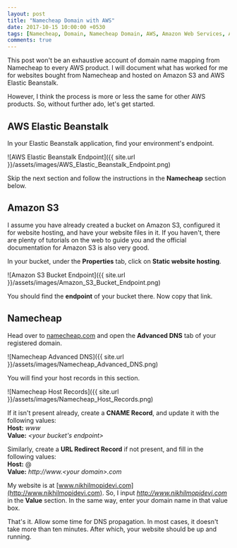 ```yaml
---
layout: post
title: "Namecheap Domain with AWS"
date: 2017-10-15 10:00:00 +0530
tags: [Namecheap, Domain, Namecheap Domain, AWS, Amazon Web Services, Amazon S3, Amazon Simple Storage Service, AWS Elastic Beanstalk, Elastic Beanstalk]
comments: true
---
```


This post won't be an exhaustive account of domain name mapping from Namecheap to every AWS product. I will document what has worked for me for websites bought from Namecheap and hosted on Amazon S3 and AWS Elastic Beanstalk.

However, I think the process is more or less the same for other AWS products. So, without further ado, let's get started.

## AWS Elastic Beanstalk

In your Elastic Beanstalk application, find your environment's endpoint.

![AWS Elastic Beanstalk Endpoint]({{ site.url }}/assets/images/AWS_Elastic_Beanstalk_Endpoint.png)

Skip the next section and follow the instructions in the **Namecheap** section below.

## Amazon S3

I assume you have already created a bucket on Amazon S3, configured it for website hosting, and have your website files in it. If you haven't, there are plenty of tutorials on the web to guide you and the official documentation for Amazon S3 is also very good.

In your bucket, under the **Properties** tab, click on **Static website hosting**.

![Amazon S3 Bucket Endpoint]({{ site.url }}/assets/images/Amazon_S3_Bucket_Endpoint.png)

You should find the **endpoint** of your bucket there. Now copy that link.

## Namecheap

Head over to [namecheap.com](https://www.namecheap.com) and open the **Advanced DNS** tab of your registered domain.

![Namecheap Advanced DNS]({{ site.url }}/assets/images/Namecheap_Advanced_DNS.png)

You will find your host records in this section.

![Namecheap Host Records]({{ site.url }}/assets/images/Namecheap_Host_Records.png)

If it isn't present already, create a **CNAME Record**, and update it with the following values:  
**Host:** *www*  
**Value:** *\<your bucket's endpoint\>*

Similarly, create a **URL Redirect Record** if not present, and fill in the following values:  
**Host:** @  
**Value:** *http://www.\<your domain\>.com*

My website is at [www.nikhilmopidevi.com](http://www.nikhilmopidevi.com). So, I input *http://www.nikhilmopidevi.com* in the **Value** section. In the same way, enter your domain name in that value box.

That's it. Allow some time for DNS propagation. In most cases, it doesn't take more than ten minutes. After which, your website should be up and running.
